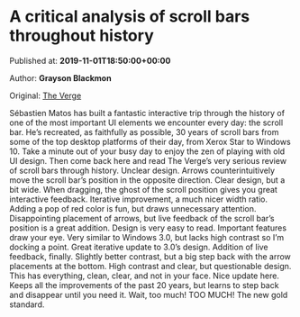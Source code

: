 
# A critical analysis of scroll bars throughout history

Published at: **2019-11-01T18:50:00+00:00**

Author: **Grayson Blackmon**

Original: [The Verge](https://www.theverge.com/2019/11/1/20943552/scroll-bar-visual-history-30-years)

Sébastien Matos has built a fantastic interactive trip through the history of one of the most important UI elements we encounter every day: the scroll bar. He’s recreated, as faithfully as possible, 30 years of scroll bars from some of the top desktop platforms of their day, from Xerox Star to Windows 10.
Take a minute out of your busy day to enjoy the zen of playing with old UI design. Then come back here and read The Verge’s very serious review of scroll bars through history.
Unclear design. Arrows counterintuitively move the scroll bar’s position in the opposite direction.
Clear design, but a bit wide. When dragging, the ghost of the scroll position gives you great interactive feedback.
Iterative improvement, a much nicer width ratio.
Adding a pop of red color is fun, but draws unnecessary attention.
Disappointing placement of arrows, but live feedback of the scroll bar’s position is a great addition.
Design is very easy to read. Important features draw your eye.
Very similar to Windows 3.0, but lacks high contrast so I’m docking a point.
Great iterative update to 3.0’s design. Addition of live feedback, finally.
Slightly better contrast, but a big step back with the arrow placements at the bottom.
High contrast and clear, but questionable design.
This has everything, clean, clear, and not in your face.
Nice update here. Keeps all the improvements of the past 20 years, but learns to step back and disappear until you need it.
Wait, too much! TOO MUCH!
The new gold standard.
